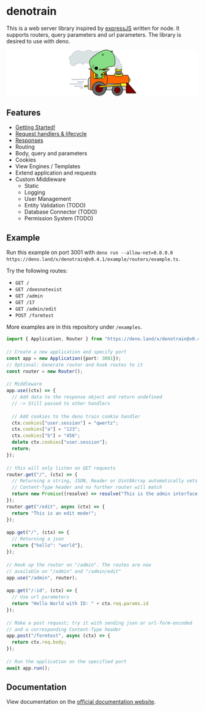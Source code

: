 # denotrain

This is a web server library inspired by [expressJS](https://expressjs.com) written for node. It supports routers, query parameters and url parameters. The library is desired to use with deno.

![Deno Train Logo](./doc/denotrain-scaled.png)

## Features

 - [Getting Started!](./doc/getting_started.md)
 - [Request handlers & lifecycle](./doc/handlers.md)
 - [Responses](./doc/responses.md)
 - Routing
 - Body, query and parameters
 - Cookies
 - View Engines / Templates
 - Extend application and requests
 - Custom Middleware
   - Static
   - Logging
   - User Management
   - Entity Validation (TODO)
   - Database Connector (TODO)
   - Permission System (TODO)

## Example

Run this example on port 3001 with `deno run --allow-net=0.0.0.0 https://deno.land/x/denotrain@v0.4.1/example/routers/example.ts`.

Try the following routes:

 - `GET /`
 - `GET /doesnotexist`
 - `GET /admin`
 - `GET /17`
 - `GET /admin/edit`
 - `POST /formtest`

More examples are in this repository under `/examples`.

```ts
import { Application, Router } from "https://deno.land/x/denotrain@v0.4.1/mod.ts";

// Create a new application and specify port
const app = new Application({port: 3001});
// Optional: Generate router and hook routes to it
const router = new Router();

// Middleware 
app.use((ctx) => {
  // Add data to the response object and return undefined
  // -> Still passed to other handlers

  // Add cookies to the deno train cookie handler
  ctx.cookies["user.session"] = "qwertz";
  ctx.cookies["a"] = "123";
  ctx.cookies["b"] = "456";
  delete ctx.cookies["user.session"];
  return;
});

// this will only listen on GET requests
router.get("/", (ctx) => {
  // Returning a string, JSON, Reader or Uint8Array automatically sets
  // Content-Type header and no further router will match
  return new Promise((resolve) => resolve("This is the admin interface!")); 
});
router.get("/edit", async (ctx) => {
  return "This is an edit mode!"; 
});

app.get("/", (ctx) => {
  // Returning a json
  return {"hello": "world"};
});

// Hook up the router on "/admin". The routes are now
// available on "/admin" and "/admin/edit"
app.use("/admin", router);

app.get("/:id", (ctx) => {
  // Use url parameters
  return "Hello World with ID: " + ctx.req.params.id
});

// Make a post request; try it with sending json or url-form-encoded
// and a corresponding Content-Type header
app.post("/formtest", async (ctx) => {
  return ctx.req.body;
});

// Run the application on the specified port
await app.run();
```

## Documentation

View documentation on the [official documentation website](https://doc.deno.land/https/raw.githubusercontent.com/Caesar2011/denotrain/master/mod.ts).
